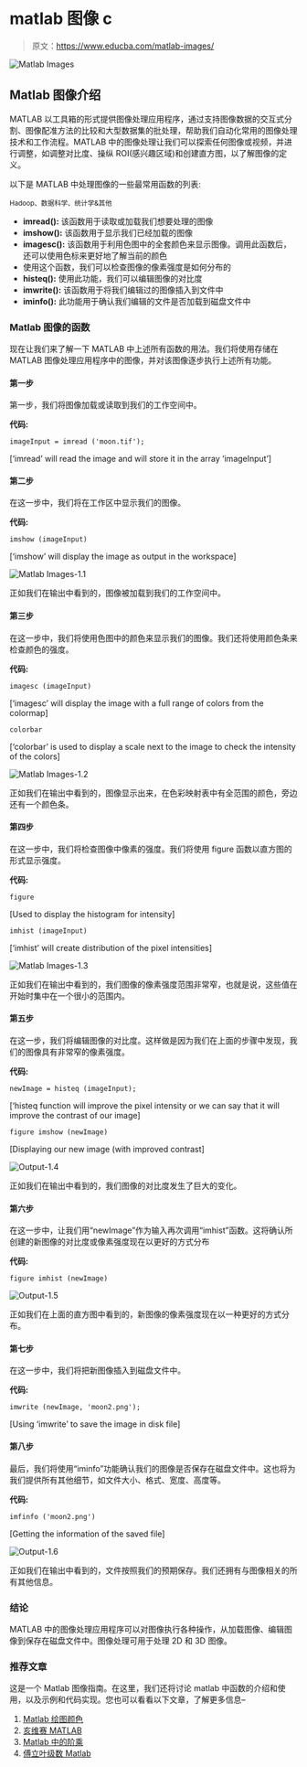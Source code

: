 # matlab 图像 c

> 原文：<https://www.educba.com/matlab-images/>

![Matlab Images](img/e9fafee59d422094b7e883acfbc66b26.png)



## Matlab 图像介绍

MATLAB 以工具箱的形式提供图像处理应用程序，通过支持图像数据的交互式分割、图像配准方法的比较和大型数据集的批处理，帮助我们自动化常用的图像处理技术和工作流程。MATLAB 中的图像处理让我们可以探索任何图像或视频，并进行调整，如调整对比度、操纵 ROI(感兴趣区域)和创建直方图，以了解图像的定义。

以下是 MATLAB 中处理图像的一些最常用函数的列表:

<small>Hadoop、数据科学、统计学&其他</small>

*   **imread():** 该函数用于读取或加载我们想要处理的图像
*   **imshow():** 该函数用于显示我们已经加载的图像
*   **imagesc():** 该函数用于利用色图中的全套颜色来显示图像。调用此函数后，还可以使用色标来更好地了解当前的颜色
*   使用这个函数，我们可以检查图像的像素强度是如何分布的
*   **histeq():** 使用此功能，我们可以编辑图像的对比度
*   **imwrite():** 该函数用于将我们编辑过的图像插入到文件中
*   **iminfo():** 此功能用于确认我们编辑的文件是否加载到磁盘文件中

### Matlab 图像的函数

现在让我们来了解一下 MATLAB 中上述所有函数的用法。我们将使用存储在 MATLAB 图像处理应用程序中的图像，并对该图像逐步执行上述所有功能。

#### 第一步

第一步，我们将图像加载或读取到我们的工作空间中。

**代码:**

`imageInput = imread ('moon.tif');`

[‘imread’ will read the image and will store it in the array ‘imageInput’]

#### 第二步

在这一步中，我们将在工作区中显示我们的图像。

**代码:**

`imshow (imageInput)`

[‘imshow’ will display the image as output in the workspace]

![Matlab Images-1.1](img/163bdd2554d984d3ab9cc07a81087bd6.png)



正如我们在输出中看到的，图像被加载到我们的工作空间中。

#### 第三步

在这一步中，我们将使用色图中的颜色来显示我们的图像。我们还将使用颜色条来检查颜色的强度。

**代码:**

`imagesc (imageInput)`

[‘imagesc’ will display the image with a full range of colors from the colormap]

`colorbar`

[‘colorbar’ is used to display a scale next to the image to check the intensity of the colors]

![Matlab Images-1.2](img/12a55a5bdfa82d73c7a2522c8485e0de.png)



正如我们在输出中看到的，图像显示出来，在色彩映射表中有全范围的颜色，旁边还有一个颜色条。

#### 第四步

在这一步中，我们将检查图像中像素的强度。我们将使用 figure 函数以直方图的形式显示强度。

**代码:**

`figure`

[Used to display the histogram for intensity]

`imhist (imageInput)`

[‘imhist’ will create distribution of the pixel intensities]

![Matlab Images-1.3](img/d96d6cf552295ba377d31e211b98ce17.png)



正如我们在输出中看到的，我们图像的像素强度范围非常窄，也就是说，这些值在开始时集中在一个很小的范围内。

#### 第五步

在这一步，我们将编辑图像的对比度。这样做是因为我们在上面的步骤中发现，我们的图像具有非常窄的像素强度。

**代码:**

`newImage = histeq (imageInput);`

[‘histeq function will improve the pixel intensity or we can say that it will improve the contrast of our image]

`figure
imshow (newImage)`

[Displaying our new image (with improved contrast]

![Output-1.4](img/2fe9f294c42fde23111618ac63d4b0b6.png)



正如我们在输出中看到的，我们图像的对比度发生了巨大的变化。

#### 第六步

在这一步中，让我们用“newImage”作为输入再次调用“imhist”函数。这将确认所创建的新图像的对比度或像素强度现在以更好的方式分布

**代码:**

`figure
imhist (newImage)`

![Output-1.5](img/88da746d34a3c629c16e205d0db537bd.png)



正如我们在上面的直方图中看到的，新图像的像素强度现在以一种更好的方式分布。

#### 第七步

在这一步中，我们将把新图像插入到磁盘文件中。

**代码:**

`imwrite (newImage, 'moon2.png');`

[Using ‘imwrite’ to save the image in disk file]

#### 第八步

最后，我们将使用“iminfo”功能确认我们的图像是否保存在磁盘文件中。这也将为我们提供所有其他细节，如文件大小、格式、宽度、高度等。

**代码:**

`imfinfo ('moon2.png')`

[Getting the information of the saved file]

![Output-1.6](img/1e042b2358ada2ca160061f38d42da66.png)



正如我们在输出中看到的，文件按照我们的预期保存。我们还拥有与图像相关的所有其他信息。

### 结论

MATLAB 中的图像处理应用程序可以对图像执行各种操作，从加载图像、编辑图像到保存在磁盘文件中。图像处理可用于处理 2D 和 3D 图像。

### 推荐文章

这是一个 Matlab 图像指南。在这里，我们还将讨论 matlab 中函数的介绍和使用，以及示例和代码实现。您也可以看看以下文章，了解更多信息–

1.  [Matlab 绘图颜色](https://www.educba.com/matlab-plot-colors/)
2.  [亥维赛 MATLAB](https://www.educba.com/heaviside-matlab/)
3.  [Matlab 中的阶乘](https://www.educba.com/factorial-in-matlab/)
4.  [傅立叶级数 Matlab](https://www.educba.com/fourier-series-matlab/)






